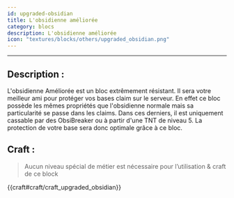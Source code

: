 ```yaml
---
id: upgraded-obsidian
title: L'obsidienne améliorée
category: blocs
description: L'obsidienne améliorée
icon: "textures/blocks/others/upgraded_obsidian.png"
---
```

___
## Description : 

L'obsidienne Améliorée est un bloc extrêmement résistant. Il sera votre meilleur ami pour protéger vos bases claim sur le serveur. 
En effet ce bloc possède les mêmes propriétés que l'obsidienne normale mais sa particularité se passe dans les claims. Dans ces derniers, il est uniquement cassable par des ObsiBreaker ou à partir d'une TNT de niveau 5. 
La protection de votre base sera donc optimale grâce à ce bloc. 

## Craft : 

> Aucun niveau spécial de métier est nécessaire pour l’utilisation & craft de ce block 

{{craft#craft/craft_upgraded_obsidian}}  
